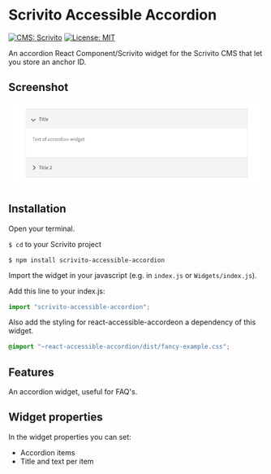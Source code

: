 # Scrivito Accessible Accordion
[![CMS: Scrivito](https://img.shields.io/badge/CMS-Scrivito-brightgreen.svg)](https://scrivito.com) [![License: MIT](https://img.shields.io/badge/License-MIT-blue.svg)](https://opensource.org/licenses/MIT)

An accordion React Component/Scrivito widget for the Scrivito CMS that let you store an anchor ID.

## Screenshot

![Screenshot](https://raw.githubusercontent.com/mdwp/scrivito-accessible-accordion/master/accordion-screenshot.png)

## Installation

Open your terminal.

`$ cd` to your Scrivito project

```shell
$ npm install scrivito-accessible-accordion
```

Import the widget in your javascript (e.g. in `index.js` or `Widgets/index.js`).

Add this line to your index.js:

```js
import "scrivito-accessible-accordion";
```

Also add the styling for react-accessible-accordeon a dependency of this widget.

```scss
@import "~react-accessible-accordion/dist/fancy-example.css";
```

## Features
An accordion widget, useful for FAQ's.

## Widget properties

In the widget properties you can set:
- Accordion items
- Title and text per item

